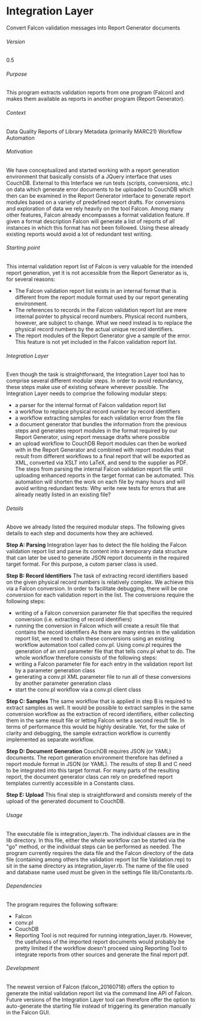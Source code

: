 # Integration Layer
Convert Falcon validation messages into Report Generator documents

###### Version
0.5

###### Purpose
This program extracts validation reports from one program (Falcon) and makes them available as reports in another program (Report Generator). 

###### Context
Data Quality Reports of Library Metadata (primarily MARC21)
Workflow Automation

###### Motivation
We have conceptualized and started working with a report generation environment that basically consists of a JQuery interface that uses CouchDB. External to this Interface we run tests (scripts, conversions, etc.) on data which generate error documents to be uploaded to CouchDB which then can be examined in the Report Generator interface to generate report modules based on a variety of predefined report drafts. 
For conversions and exploration of data we rely heavily on the tool Falcon. Among many other features, Falcon already encompasses a format validation feature. If given a format description Falcon will generate a list of reports of all instances in which this format has not been followed. Using these already existing reports would avoid a lot of redundant test writing. 

###### Starting point
This internal validation report list of Falcon is very valuable for the intended report generation, yet it is not accessible from the Report Generator as is, for several reasons:
- The Falcon validation report list exists in an internal format that is different from the report module format used by our report generating environment. 
- The references to records in the Falcon validation report list are mere internal pointer to physical record numbers. Physical record numbers, however, are subject to change. What we need instead is to replace the physical record numbers by the actual unique record identifiers. 
- The report modules of the Report Generator give a sample of the error. This feature is not yet included in the Falcon validation report list. 

###### Integration Layer
Even though the task is straightforward, the Integration Layer tool has to comprise several different modular steps. In order to avoid redundancy, these steps make use of existing sofware wherever possible. 
The Integration Layer needs to comprise the following modular steps:
- a parser for the internal format of Falcon validation report list
- a workflow to replace physical record number by record identifiers
- a workflow extracting samples for each validation error from the file
- a document generator that bundles the information from the previous steps and generates report modules in the format required by our Report Generator, using report message drafts where possible
- an upload workflow to CouchDB
Report modules can then be worked with in the Report Generator and combined with report modules that result from different workflows to a final report that will be exported as XML, converted via XSLT into LaTeX, and send to the supplier as PDF. 
The steps from parsing the internal Falcon validation report file until uploading enhanced reports in the target format can be automated. This automation will shorten the work on each file by many hours and will avoid writing redundant tests: Why write new tests for errors that are already neatly listed in an existing file?

###### Details
Above we already listed the required modular steps. The following gives details to each step and documents how they are achieved. 

**Step A: Parsing** 
Integration layer has to detect the file holding the Falcon validation report list and parse its content into a temporary data structure that can later be used to generate JSON report documents in the required target format. 
For this purpose, a cutom parser class is used. 

**Step B: Record Identifiers** 
The task of extracting record identifiers based on the given physical record numbers is relatively complex. We achieve this via a Falcon conversion. In order to facilitate debugging, there will be one conversion for each validation report in the list. 
The conversions require the following steps: 
- writing of a Falcon conversion parameter file that specifies the required conversion (i.e. extracting of record identifiers)
- running the conversion in Falcon which will create a result file that contains the record identifiers
As there are many entries in the validation report list, we need to chain these conversions using an existing workflow automation tool called conv.pl. Using conv.pl requires the generation of an xml parameter file that that tells conv.pl what to do. The whole workflow therefore consists of the following steps:
- writing a Falcon parameter file for each entry in the validation report list by a parameter generation class
- generating a conv.pl XML parameter file to run all of these conversions by another parameter generation class
- start the conv.pl workflow via a conv.pl client class

**Step C: Samples** 
The same workflow that is applied in step B is required to extract samples as well. It would be possible to extract samples in the same conversion workflow as the extraction of record identifiers, either collecting them in the same result file or letting Falcon write a second result file. In terms of performance this would be highly desirable. Yet, for the sake of clarity and debugging, the sample extraction workflow is currently implemented as separate workflow. 

**Step D: Document Generation** 
CouchDB requires JSON (or YAML) documents. The report generation environment therefore has defined a report module format in JSON (or YAML). The results of step B and C need to be integrated into this target format. 
For many parts of the resulting report, the document generator class can rely on predefined report templates currently accessible in a Constants class. 

**Step E: Upload** 
This final step is straightforward and consists merely of the upload of the generated document to CouchDB. 

###### Usage
The executable file is integration_layer.rb. The individual classes are in the lib directory. 
In this file, either the whole workflow can be started via the "go" method, or the individual steps can be performed as needed. 
The program currently requires the data file and the Falcon directory of the data file (containing among others the validation report list file Validation.rep) to sit in the same directory as integration_layer.rb. 
The name of the file used and database name used must be given in the settings file lib/Constants.rb.

###### Dependencies
The program requires the following software:
- Falcon 
- conv.pl
- CouchDB
- Reporting Tool is not required for running integration_layer.rb. However, the usefulness of the imported report documents would probably be pretty limited if the workflow doesn't proceed using Reporting Tool to integrate reports from other sources and generate the final report pdf. 

###### Development
The newest version of Falcon (falcon_20160718) offers the option to generate the initial validation report list via the command line API of Falcon. Future versions of the Integration Layer tool can therefore offer the option to auto-generate the starting file instead of triggering its generation manually in the Falcon GUI. 



